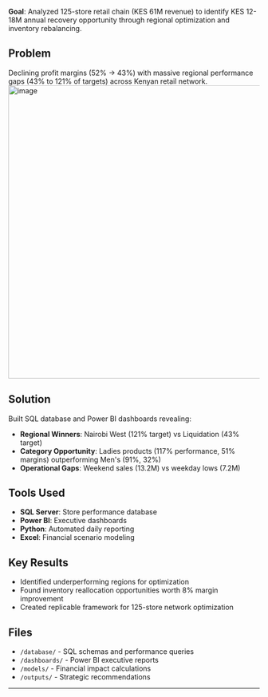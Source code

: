 **Goal**: Analyzed 125-store retail chain (KES 61M revenue) to identify KES 12-18M annual recovery opportunity through regional optimization and inventory rebalancing.

## Problem
Declining profit margins (52% → 43%) with massive regional performance gaps (43% to 121% of targets) across Kenyan retail network.
<img width="1257" height="588" alt="image" src="https://github.com/user-attachments/assets/61ddedb4-ccb6-425c-8edd-32c41a157575" />

## Solution
Built SQL database and Power BI dashboards revealing:
- **Regional Winners**: Nairobi West (121% target) vs Liquidation (43% target)
- **Category Opportunity**: Ladies products (117% performance, 51% margins) outperforming Men's (91%, 32%)
- **Operational Gaps**: Weekend sales (13.2M) vs weekday lows (7.2M)

## Tools Used
- **SQL Server**: Store performance database
- **Power BI**: Executive dashboards  
- **Python**: Automated daily reporting
- **Excel**: Financial scenario modeling

## Key Results
- Identified underperforming regions for optimization
- Found inventory reallocation opportunities worth 8% margin improvement
- Created replicable framework for 125-store network optimization

## Files
- `/database/` - SQL schemas and performance queries
- `/dashboards/` - Power BI executive reports  
- `/models/` - Financial impact calculations
- `/outputs/` - Strategic recommendations

---
